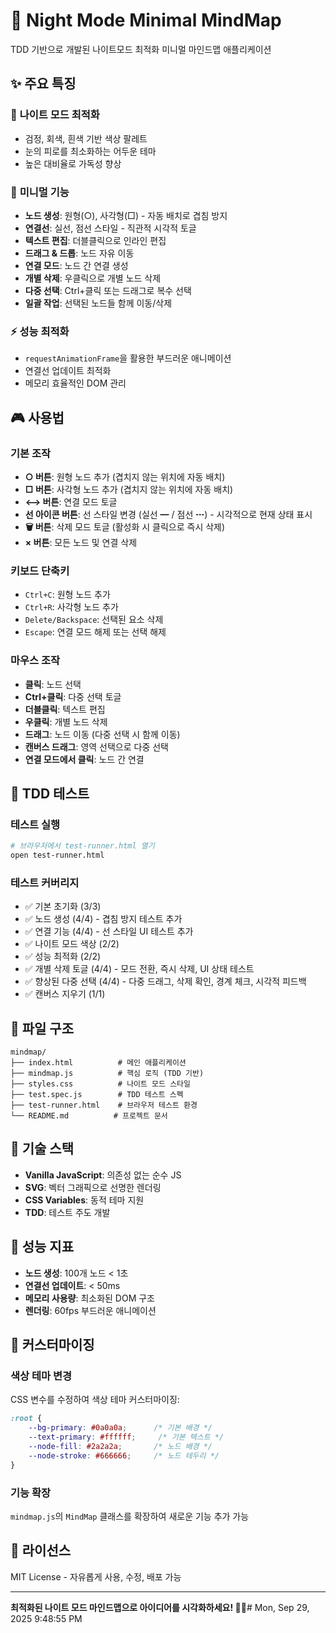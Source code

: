 # 🌙 Night Mode Minimal MindMap

TDD 기반으로 개발된 나이트모드 최적화 미니멀 마인드맵 애플리케이션

## ✨ 주요 특징

### 🎨 **나이트 모드 최적화**
- 검정, 회색, 흰색 기반 색상 팔레트
- 눈의 피로를 최소화하는 어두운 테마
- 높은 대비율로 가독성 향상

### 🔧 **미니멀 기능**
- **노드 생성**: 원형(○), 사각형(□) - 자동 배치로 겹침 방지
- **연결선**: 실선, 점선 스타일 - 직관적 시각적 토글
- **텍스트 편집**: 더블클릭으로 인라인 편집
- **드래그 & 드롭**: 노드 자유 이동
- **연결 모드**: 노드 간 연결 생성
- **개별 삭제**: 우클릭으로 개별 노드 삭제
- **다중 선택**: Ctrl+클릭 또는 드래그로 복수 선택
- **일괄 작업**: 선택된 노드들 함께 이동/삭제

### ⚡ **성능 최적화**
- `requestAnimationFrame`을 활용한 부드러운 애니메이션
- 연결선 업데이트 최적화
- 메모리 효율적인 DOM 관리

## 🎮 사용법

### 기본 조작
- **○ 버튼**: 원형 노드 추가 (겹치지 않는 위치에 자동 배치)
- **□ 버튼**: 사각형 노드 추가 (겹치지 않는 위치에 자동 배치)
- **⟷ 버튼**: 연결 모드 토글
- **선 아이콘 버튼**: 선 스타일 변경 (실선 ━ / 점선 ┅) - 시각적으로 현재 상태 표시
- **🗑 버튼**: 삭제 모드 토글 (활성화 시 클릭으로 즉시 삭제)
- **× 버튼**: 모든 노드 및 연결 삭제

### 키보드 단축키
- `Ctrl+C`: 원형 노드 추가
- `Ctrl+R`: 사각형 노드 추가
- `Delete/Backspace`: 선택된 요소 삭제
- `Escape`: 연결 모드 해제 또는 선택 해제

### 마우스 조작
- **클릭**: 노드 선택
- **Ctrl+클릭**: 다중 선택 토글
- **더블클릭**: 텍스트 편집
- **우클릭**: 개별 노드 삭제
- **드래그**: 노드 이동 (다중 선택 시 함께 이동)
- **캔버스 드래그**: 영역 선택으로 다중 선택
- **연결 모드에서 클릭**: 노드 간 연결

## 🧪 TDD 테스트

### 테스트 실행
```bash
# 브라우저에서 test-runner.html 열기
open test-runner.html
```

### 테스트 커버리지
- ✅ 기본 초기화 (3/3)
- ✅ 노드 생성 (4/4) - 겹침 방지 테스트 추가
- ✅ 연결 기능 (4/4) - 선 스타일 UI 테스트 추가
- ✅ 나이트 모드 색상 (2/2)
- ✅ 성능 최적화 (2/2)
- ✅ 개별 삭제 토글 (4/4) - 모드 전환, 즉시 삭제, UI 상태 테스트
- ✅ 향상된 다중 선택 (4/4) - 다중 드래그, 삭제 확인, 경계 체크, 시각적 피드백
- ✅ 캔버스 지우기 (1/1)

## 📁 파일 구조

```
mindmap/
├── index.html          # 메인 애플리케이션
├── mindmap.js          # 핵심 로직 (TDD 기반)
├── styles.css          # 나이트 모드 스타일
├── test.spec.js        # TDD 테스트 스펙
├── test-runner.html    # 브라우저 테스트 환경
└── README.md          # 프로젝트 문서
```

## 🚀 기술 스택

- **Vanilla JavaScript**: 의존성 없는 순수 JS
- **SVG**: 벡터 그래픽으로 선명한 렌더링
- **CSS Variables**: 동적 테마 지원
- **TDD**: 테스트 주도 개발

## 🎯 성능 지표

- **노드 생성**: 100개 노드 < 1초
- **연결선 업데이트**: < 50ms
- **메모리 사용량**: 최소화된 DOM 구조
- **렌더링**: 60fps 부드러운 애니메이션

## 🔧 커스터마이징

### 색상 테마 변경
CSS 변수를 수정하여 색상 테마 커스터마이징:

```css
:root {
    --bg-primary: #0a0a0a;      /* 기본 배경 */
    --text-primary: #ffffff;     /* 기본 텍스트 */
    --node-fill: #2a2a2a;       /* 노드 배경 */
    --node-stroke: #666666;     /* 노드 테두리 */
}
```

### 기능 확장
`mindmap.js`의 `MindMap` 클래스를 확장하여 새로운 기능 추가 가능

## 📄 라이선스

MIT License - 자유롭게 사용, 수정, 배포 가능

---

**최적화된 나이트 모드 마인드맵으로 아이디어를 시각화하세요! 🌙✨**# Mon, Sep 29, 2025  9:48:55 PM
